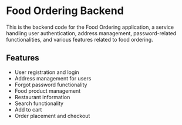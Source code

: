 # Food Ordering Backend

This is the backend code for the Food Ordering application, a service handling user authentication, address management, password-related functionalities, and various features related to food ordering.

## Features

- User registration and login
- Address management for users
- Forgot password functionality
- Food product management
- Restaurant information
- Search functionality
- Add to cart
- Order placement and checkout

